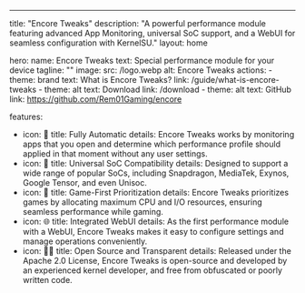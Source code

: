 ---
title: "Encore Tweaks"
description: "A powerful performance module featuring advanced App Monitoring, universal SoC support, and a WebUI for seamless configuration with KernelSU."
layout: home

hero:
  name: Encore Tweaks
  text: Special performance module for your device
  tagline: ""
  image:
    src: /logo.webp
    alt: Encore Tweaks
  actions:
    - theme: brand
      text: What is Encore Tweaks?
      link: /guide/what-is-encore-tweaks
    - theme: alt
      text: Download
      link: /download
    - theme: alt
      text: GitHub
      link: https://github.com/Rem01Gaming/encore

features:
  - icon: 🤖
    title: Fully Automatic
    details: Encore Tweaks works by monitoring apps that you open and determine which performance profile should applied in that moment without any user settings.
  - icon: 📱
    title: Universal SoC Compatibility
    details: Designed to support a wide range of popular SoCs, including Snapdragon, MediaTek, Exynos, Google Tensor, and even Unisoc.
  - icon: 🚀
    title: Game-First Prioritization
    details: Encore Tweaks prioritizes games by allocating maximum CPU and I/O resources, ensuring seamless performance while gaming.
  - icon: 🌐
    title: Integrated WebUI
    details: As the first performance module with a WebUI, Encore Tweaks makes it easy to configure settings and manage operations conveniently.
  - icon: 👨‍💻
    title: Open Source and Transparent
    details: Released under the Apache 2.0 License, Encore Tweaks is open-source and developed by an experienced kernel developer, and free from obfuscated or poorly written code.
